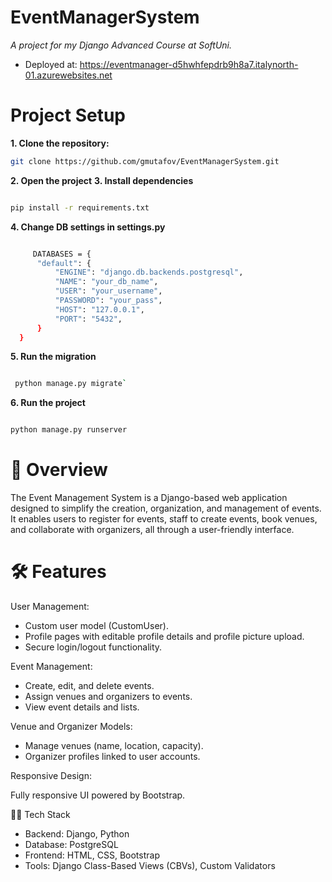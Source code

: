 # EventManagerSystem
_A project for my Django Advanced Course at SoftUni._

- Deployed at: https://eventmanager-d5hwhfepdrb9h8a7.italynorth-01.azurewebsites.net

# Project Setup

**1. Clone the repository:**
```bash
git clone https://github.com/gmutafov/EventManagerSystem.git
```
**2. Open the project**
**3. Install dependencies**
  ```bash

  pip install -r requirements.txt
```
**4. Change DB settings in settings.py**
```bash

     DATABASES = {
      "default": {
          "ENGINE": "django.db.backends.postgresql",
          "NAME": "your_db_name",
          "USER": "your_username",
          "PASSWORD": "your_pass",
          "HOST": "127.0.0.1",
          "PORT": "5432",
      }
  }
  ```

**5. Run the migration**
 ```bash

  python manage.py migrate`
```
**6. Run the project**
  ```bash

  python manage.py runserver
```

# 📖 Overview
The Event Management System is a Django-based web application designed to simplify the creation, organization, and management of events. It enables users to register for events, staff to create events, book venues, and collaborate with organizers, all through a user-friendly interface.

# 🛠 Features
User Management:

- Custom user model (CustomUser).
- Profile pages with editable profile details and profile picture upload.
- Secure login/logout functionality.

Event Management:

- Create, edit, and delete events.
- Assign venues and organizers to events.
- View event details and lists.

Venue and Organizer Models:

- Manage venues (name, location, capacity).
- Organizer profiles linked to user accounts.

Responsive Design:

Fully responsive UI powered by Bootstrap.

🧑‍💻 Tech Stack
- Backend: Django, Python
- Database: PostgreSQL
- Frontend: HTML, CSS, Bootstrap
- Tools: Django Class-Based Views (CBVs), Custom Validators
